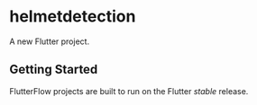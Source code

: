 # helmetdetection

A new Flutter project.

## Getting Started

FlutterFlow projects are built to run on the Flutter _stable_ release.
